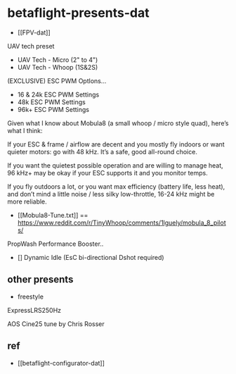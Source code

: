 
# betaflight-presents-dat

- [[FPV-dat]]

UAV tech preset

- UAV Tech - Micro (2" to 4")
- UAV Tech - Whoop (1S&2S)

(EXCLUSIVE) ESC PWM Optlons...
- 16 & 24k ESC PWM Settings
- 48k ESC PWM Settings
- 96k+ ESC PWM Settings

Given what I know about Mobula8 (a small whoop / micro style quad), here’s what I think:

If your ESC & frame / airflow are decent and you mostly fly indoors or want quieter motors: go with 48 kHz. It’s a safe, good all-round choice.

If you want the quietest possible operation and are willing to manage heat, 96 kHz+ may be okay if your ESC supports it and you monitor temps.

If you fly outdoors a lot, or you want max efficiency (battery life, less heat), and don’t mind a little noise / less silky low-throttle, 16-24 kHz might be more reliable.




- [[Mobula8-Tune.txt]] == https://www.reddit.com/r/TinyWhoop/comments/1lguely/mobula_8_pilots/

PropWash Performance Booster..

- [] Dynamic Idle (EsC bi-directional Dshot required)

## other presents 

- freestyle 

ExpressLRS250Hz

AOS Cine25 tune by Chris Rosser






## ref 

- [[betaflight-configurator-dat]]